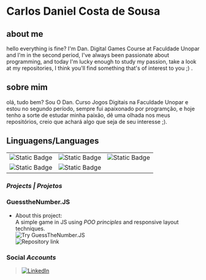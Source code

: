 # Carlos Daniel Costa de Sousa

## about me
hello everything is fine? I'm Dan. Digital Games Course at Faculdade Unopar and I'm in the second period, I've always been passionate about programming, and today I'm lucky enough to study my passion, take a look at my repositories, I think you'll find something that's of interest to you ;) .

## sobre mim
olá, tudo bem? Sou O Dan. Curso Jogos Digitais na Faculdade Unopar e estou no segundo período, sempre fui apaixonado por programção, e hoje tenho a sorte de estudar minha paixão, dê uma olhada nos meus repositórios, creio que achará algo que seja de seu interesse ;).


## Linguagens/Languages
| | | |
|--|--|--|
![Static Badge](https://img.shields.io/badge/JS_-basic-orange) |![Static Badge](https://img.shields.io/badge/C%23_-intermediate-purple) |![Static Badge](https://img.shields.io/badge/Python_-basic-green)|
![Static Badge](https://img.shields.io/badge/C%2B%2B_-basics-royalblue) |![Static Badge](https://img.shields.io/badge/Koltin%2FAndroid-basic-blue) |

### _Projects | Projetos_
### GuesstheNumber.JS
- About this project: <br>
A simple game in JS using _POO principles_ and responsive layout techniques.<br>
![Try GuessTheNumber.JS](https://carldevx.github.io/guess-the-number-minigame/)<br>
![Repository link](https://github.com/CarlDevx/guess-the-number-minigame)

### Social _Accounts_
> [![LinkedIn](https://img.shields.io/badge/LinkedIn-0077B5?style=for-the-badge&logo=linkedin&logoColor=white)](https://www.linkedin.com/in/carlos-daniel-costa-de-sousa-a96075261/)
>

